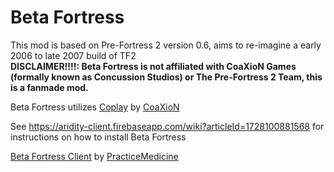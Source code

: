 # Beta Fortress
This mod is based on Pre-Fortress 2 version 0.6, aims to re-imagine a early 2006 to late 2007 build of TF2 \
**DISCLAIMER!!!!: Beta Fortress is not affiliated with CoaXioN Games (formally known as Concussion Studios) or The Pre-Fortress 2 Team, this is a fanmade mod.**

Beta Fortress utilizes [Coplay](https://github.com/CoaXioN-Games/coplay/) by [CoaXioN](https://coaxion.games)

See https://aridity-client.firebaseapp.com/wiki?articleId=1728100881568 for instructions on how to install Beta Fortress

[Beta Fortress Client](https://github.com/AridityTeam/BetaFortressClient-Releases/releases) by [PracticeMedicine](https://github.com/PracticeMedicine03)
